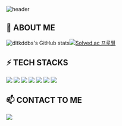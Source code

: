 <!--
**dltkddbs/dltkddbs** is a ✨ _special_ ✨ repository because its `README.md` (this file) appears on your GitHub profile.

Here are some ideas to get you started:

- 🔭 I’m currently working on ...
- 🌱 I’m currently learning ...
- 👯 I’m looking to collaborate on ...
- 🤔 I’m looking for help with ...
- 💬 Ask me about ...
- 📫 How to reach me: ...
- 😄 Pronouns: ...
- ⚡ Fun fact: ...
-->

![header](https://capsule-render.vercel.app/api?type=waving&color=gradient&customColorList=0,2,2,5,30&height=300&section=header&text=BingHub&fontSize=80)
   
   
   
## 💬 ABOUT ME
   
![dltkddbs's GitHub stats](https://github-readme-stats.vercel.app/api?username=dltkddbs&show_icons=true&theme=dracula)[![Solved.ac 프로필](http://mazassumnida.wtf/api/v2/generate_badge?boj=2014136088)](https://solved.ac/profile/2014136088)
   
   
   
   
## ⚡ TECH STACKS   

<img src="https://img.shields.io/badge/Java-007396?style=for-the-badge&logo=Java&logoColor=white">
<img src="https://img.shields.io/badge/Docker-2496ED?style=for-the-badge&logo=Docker&logoColor=white">
<img src="https://img.shields.io/badge/Spring Boot-6DB33F?style=for-the-badge&logo=Spring Boot&logoColor=white">
<img src="https://img.shields.io/badge/MySQL-4479A1?style=for-the-badge&logo=MySQL&logoColor=white">
<img src="https://img.shields.io/badge/Vue.js-4FC08D?style=for-the-badge&logo=Vue.js&logoColor=white">
<img src="https://img.shields.io/badge/Amazon AWS-232F3E?style=for-the-badge&logo=Amazon AWS&logoColor=white">
<img src="https://img.shields.io/badge/JavaScript-F7DF1E?style=for-the-badge&logo=JavaScript&logoColor=white">

   
   
   
## 📫 CONTACT TO ME
   
<a href="mailto:zlflshdh84@gmail.com" target="_blank"><img src="https://img.shields.io/badge/Gmail-EA4335?style=flat-square&logoGmail&logoColor=white" ></a>



